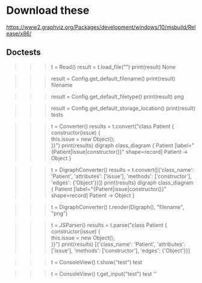 # Download these

https://www2.graphviz.org/Packages/development/windows/10/msbuild/Release/x86/

## Doctests

>>> t = Read()
>>> result = t.load_file("")
>>> print(result)
None

>>> result = Config.get_default_filename()
>>> print(result)
filename

>>> result = Config.get_default_filetype()
>>> print(result)
png

>>> result = Config.get_default_storage_location()
>>> print(result)
tests

>>> t = Converter()
>>> results = t.convert("class Patient {\
    constructor(issue) {\
        this.issue = new Object();\
            }}")
>>> print(results)
digraph class_diagram {
    Patient [label="{Patient|issue|constructor()}" shape=record]
    Patient -> Object
}

>>> t = DigraphConverter()
>>> results = t.convert([{'class_name': 'Patient', 'attributes': ['issue'], 'methods': ['constructor'], 'edges': {'Object'}}])
>>> print(results)
digraph class_diagram {
    Patient [label="{Patient|issue|constructor()}" shape=record]
    Patient -> Object
}

>>> t = DigraphConverter()
>>> t.render(Digraph(), "filename", "png")

>>> t = JSParser()
>>> results = t.parse("class Patient {\
    constructor(issue) {\
        this.issue = new Object();\
            }}")
>>> print(results)
[{'class_name': 'Patient', 'attributes': ['issue'], 'methods': ['constructor'], 'edges': {'Object'}}]

>>> t = ConsoleView()
>>> t.show("test")
test

>>> t = ConsoleView()
>>> t.get_input("test")
test
''